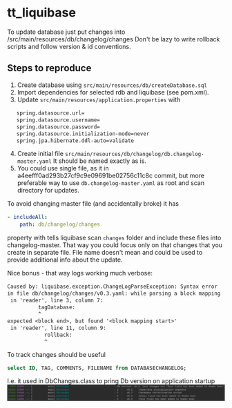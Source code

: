 # tt_liquibase

To update database just put changes into /src/main/resources/db/changelog/changes 
Don't be lazy to write rollback
scripts and follow version & id conventions.

## Steps to reproduce

1. Create database using `src/main/resources/db/createDatabase.sql`
2. Import dependencies for selected rdb and liquibase (see pom.xml).
3. Update `src/main/resources/application.properties` with

```properties
   spring.datasource.url=
   spring.datasource.username=
   spring.datasource.password=
   spring.datasource.initialization-mode=never
   spring.jpa.hibernate.ddl-auto=validate
```
4. Create initial file `src/main/resources/db/changelog/db.changelog-master.yaml` It should be named exactly as is.
5. You could use single file, as it in a4eefff0ad293b27cf9c9e09691be02756c11c8c commit, but more preferable way to use `db.changelog-master.yaml` as root and scan directory for updates. 
   
To avoid changing master file (and accidentally broke) it has   
```yaml
- includeAll:
    path: db/changelog/changes 
```
property with tells liquibase scan `changes` folder and include these files into changelog-master.
That way you could focus only on that changes that you create in separate file.
File name doesn't mean and could be used to provide additional info about the update.

Nice bonus - that way logs working much verbose:
```log
Caused by: liquibase.exception.ChangeLogParseException: Syntax error in file db/changelog/changes/v0.3.yaml: while parsing a block mapping
 in 'reader', line 3, column 7:
          tagDatabase:
          ^
expected <block end>, but found '<block mapping start>'
 in 'reader', line 11, column 9:
            rollback:
            ^
```

To track changes should be useful
```sql
select ID, TAG, COMMENTS, FILENAME from DATABASECHANGELOG;
```
I.e. it used in DbChanges.class to pring Db version on application startup
![log image](img/dbLog.png)
